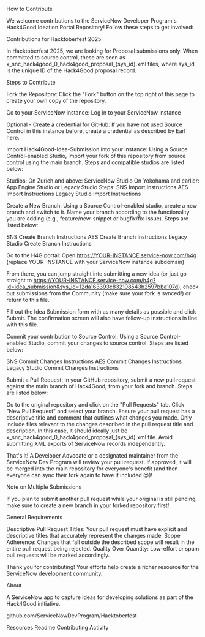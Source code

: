 How to Contribute

We welcome contributions to the ServiceNow Developer Program's Hack4Good Ideation Portal Repository! Follow these steps to get involved:

Contributions for Hacktoberfest 2025

In Hacktoberfest 2025, we are looking for Proposal submissions only. When committed to source control, these are seen as x_snc_hack4good_0_hack4good_proposal_{sys_id}.xml files, where sys_id is the unique ID of the Hack4Good proposal record.

Steps to Contribute

Fork the Repository: Click the "Fork" button on the top right of this page to create your own copy of the repository.

Go to your ServiceNow instance: Log in to your ServiceNow instance

Optional - Create a credential for GitHub: If you have not used Source Control in this instance before, create a credential as described by Earl here.

Import Hack4Good-Idea-Submission into your instance: Using a Source Control-enabled Studio, import your fork of this repository from source control using the main branch. Steps and compatible studios are listed below:

Studios:
On Zurich and above: ServiceNow Studio
On Yokohama and earlier: App Engine Studio or Legacy Studio
Steps:
SNS Import Instructions
AES Import Instructions
Legacy Studio Import Instructions

Create a New Branch: Using a Source Control-enabled studio, create a new branch and switch to it. Name your branch according to the functionality you are adding (e.g., feature/new-snippet or bugfix/fix-issue). Steps are listed below:

SNS Create Branch Instructions
AES Create Branch Instructions
Legacy Studio Create Branch Instructions

Go to the H4G portal: Open https://YOUR-INSTANCE.service-now.com/h4g (replace YOUR-INSTANCE with your ServiceNow instance subdomain)

From there, you can jump straight into submitting a new idea (or just go straight to https://YOUR-INSTANCE.service-now.com/h4g?id=idea_submission&sys_id=12da163393c832108543b2597bba107d), check out submissions from the Community (make sure your fork is synced!) or return to this file.

Fill out the Idea Submission form with as many details as possible and click Submit. The confirmation screen will also have follow-up instructions in line with this file.

Commit your contribution to Source Control: Using a Source Control-enabled Studio, commit your changes to source control. Steps are listed below:

SNS Commit Changes Instructions
AES Commit Changes Instructions
Legacy Studio Commit Changes Instructions

Submit a Pull Request: In your GitHub repository, submit a new pull request against the main branch of Hack4Good, from your fork and branch. Steps are listed below:

Go to the original repository and click on the "Pull Requests" tab.
Click "New Pull Request" and select your branch.
Ensure your pull request has a descriptive title and comment that outlines what changes you made.
Only include files relevant to the changes described in the pull request title and description. In this case, it should ideally just be x_snc_hack4good_0_hack4good_proposal_{sys_id}.xml file.
Avoid submitting XML exports of ServiceNow records independently.

That's it! A Developer Advocate or a designated maintainer from the ServiceNow Dev Program will review your pull request. If approved, it will be merged into the main repository for everyone's benefit (and then everyone can sync their fork again to have it included 😉)!

Note on Multiple Submissions

If you plan to submit another pull request while your original is still pending, make sure to create a new branch in your forked repository first!

General Requirements

Descriptive Pull Request Titles: Your pull request must have explicit and descriptive titles that accurately represent the changes made.
Scope Adherence: Changes that fall outside the described scope will result in the entire pull request being rejected.
Quality Over Quantity: Low-effort or spam pull requests will be marked accordingly.

Thank you for contributing! Your efforts help create a richer resource for the ServiceNow development community.

About

A ServiceNow app to capture ideas for developing solutions as part of the Hack4Good initiative.

github.com/ServiceNowDevProgram/Hacktoberfest

Resources
 Readme
Contributing
 Activity
